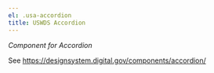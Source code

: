 ```yaml
---
el: .usa-accordion
title: USWDS Accordion
---
```


_Component for Accordion_

See 
https://designsystem.digital.gov/components/accordion/
